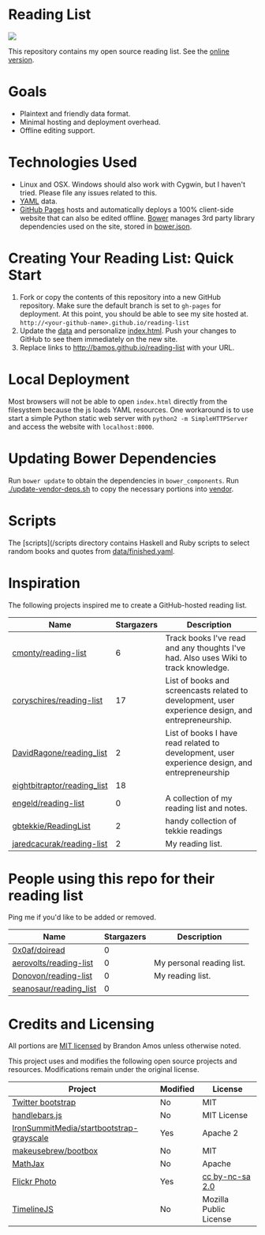 <!--

This README is auto-generated with generate-readme.sh
Please add changes there.

-->
























# Reading List
![](https://raw.githubusercontent.com/bamos/reading-list/gh-pages/img/reading-list.gif)

This repository contains my open source reading list.
See the [online version](http://bamos.github.io/reading-list).

# Goals
+ Plaintext and friendly data format.
+ Minimal hosting and deployment overhead.
+ Offline editing support.

# Technologies Used
+ Linux and OSX. Windows should also work with Cygwin, but
  I haven't tried. Please file any issues related to this.
+ [YAML](http://yaml.org) data.
+ [GitHub Pages](https://pages.github.com/) hosts and automatically
  deploys a 100% client-side website that can also be edited offline.
  [Bower](http://bower.io/) manages 3rd party library dependencies
  used on the site, stored in [bower.json](/bower.json).

# Creating Your Reading List: Quick Start
1. Fork or copy the contents of this repository into a new GitHub repository.
  Make sure the default branch is set to `gh-pages` for deployment.
  At this point, you should be able to see my site hosted at.
  `http://<your-github-name>.github.io/reading-list`
2. Update the [data](/data)
  and personalize [index.html](ndex.html).
  Push your changes to GitHub to see them immediately on the new site.
3. Replace links to http://bamos.github.io/reading-list with your URL.

# Local Deployment
Most browsers will not be able to open `index.html` directly
from the filesystem because the js loads YAML resources.
One workaround is to use start a simple Python static
web server with `python2 -m SimpleHTTPServer`
and access the website with `localhost:8000`.

# Updating Bower Dependencies
Run `bower update` to obtain the dependencies in `bower_components`.
Run [./update-vendor-deps.sh](/update-vendor-deps.sh)
to copy the necessary portions into [vendor](/vendor).

# Scripts

The [scripts](/scripts directory contains Haskell and
Ruby scripts to select random books and quotes from
[data/finished.yaml](/data/finished.yaml).

# Inspiration
The following projects inspired me to create
a GitHub-hosted reading list.

Name | Stargazers | Description
----|----|----
[cmonty/reading-list](https://github.com/cmonty/reading-list) | 6 | Track books I've read and any thoughts I've had. Also uses Wiki to track knowledge.
[coryschires/reading-list](https://github.com/coryschires/reading-list) | 17 | List of books and screencasts related to development, user experience design, and entrepreneurship. 
[DavidRagone/reading_list](https://github.com/DavidRagone/reading_list) | 2 | List of books I have read related to development, user experience design, and entrepreneurship
[eightbitraptor/reading_list](https://github.com/eightbitraptor/reading_list) | 18 | 
[engeld/reading-list](https://github.com/engeld/reading-list) | 0 | A collection of my reading list and notes.
[gbtekkie/ReadingList](https://github.com/gbtekkie/ReadingList) | 2 | handy collection of tekkie readings
[jaredcacurak/reading-list](https://github.com/jaredcacurak/reading-list) | 2 | My reading list.

# People using this repo for their reading list

Ping me if you'd like to be added or removed.

Name | Stargazers | Description
----|----|----
[0x0af/doiread](https://github.com/0x0af/doiread) | 0 | 
[aerovolts/reading-list](https://github.com/aerovolts/reading-list) | 0 | My personal reading list.
[Donovon/reading-list](https://github.com/Donovon/reading-list) | 0 | My reading list.
[seanosaur/reading_list](https://github.com/seanosaur/reading_list) | 0 | 

# Credits and Licensing
All portions are
[MIT licensed](https://github.com/bamos/reading-list/blob/gh-pages/LICENSE.mit)
by Brandon Amos unless otherwise noted.

This project uses and modifies the following open source projects
and resources.
Modifications remain under the original license.

| Project | Modified | License |
|---|---|---|
| [Twitter bootstrap](https://github.com/twbs/bootstrap) | No | MIT |
| [handlebars.js](https://github.com/wycats/handlebars.js/) | No | MIT License
| [IronSummitMedia/startbootstrap-grayscale](https://github.com/IronSummitMedia/startbootstrap-grayscale) | Yes | Apache 2 |
| [makeusebrew/bootbox](https://github.com/makeusabrew/bootbox) | No | MIT |
| [MathJax](https://github.com/mathjax/MathJax) | No | Apache |
| [Flickr Photo](https://flic.kr/p/rnazyb) | Yes | [cc by-nc-sa 2.0](https://creativecommons.org/licenses/by-nc-sa/2.0/) |
| [TimelineJS](https://github.com/NUKnightLab/TimelineJS) | No | Mozilla Public License
